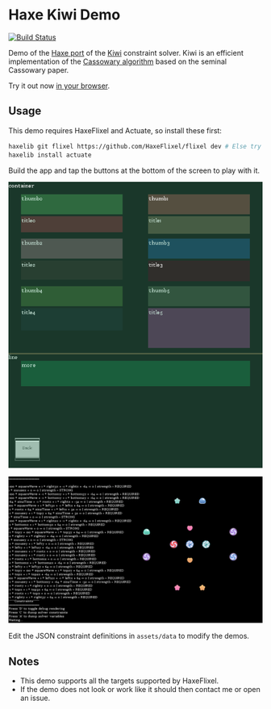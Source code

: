 # Haxe Kiwi Demo

[![Build Status](https://img.shields.io/travis/Tw1ddle/haxe-kiwi-demo.svg?style=flat-square)](https://travis-ci.org/Tw1ddle/haxe-kiwi-demo)

Demo of the [Haxe port](https://github.com/Tw1ddle/haxe-kiwi) of the [Kiwi](https://github.com/nucleic/kiwi) constraint solver. Kiwi is an efficient implementation of the [Cassowary algorithm](http://constraints.cs.washington.edu/cassowary/) based on the seminal Cassowary paper.
	
Try it out now [in your browser](http://tw1ddle.github.io/haxe-kiwi-demo/).

## Usage

This demo requires HaxeFlixel and Actuate, so install these first:
```bash
haxelib git flixel https://github.com/HaxeFlixel/flixel dev # Else try stable branch of HaxeFlixel: haxelib install flixel
haxelib install actuate
```

Build the app and tap the buttons at the bottom of the screen to play with it.

![](screenshots/layout_demo.png?raw=true)

![](screenshots/equalities_demo.png?raw=true)

Edit the JSON constraint definitions in ```assets/data``` to modify the demos.

## Notes
* This demo supports all the targets supported by HaxeFlixel.
* If the demo does not look or work like it should then contact me or open an issue.